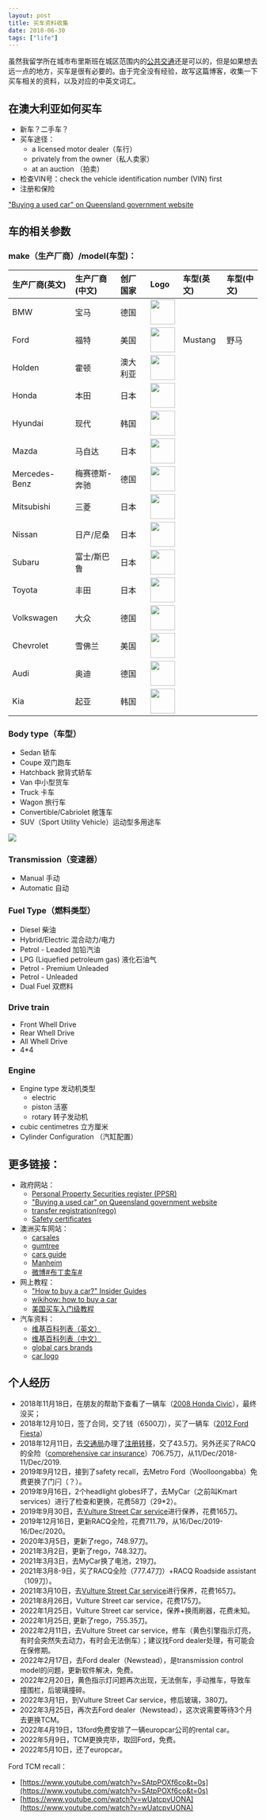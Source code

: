 ```yaml
---
layout: post
title: 买车资料收集
date: 2018-06-30
tags: ["life"]
---
```


虽然我留学所在城市布里斯班在城区范围内的[公共交通](https://www.visitbrisbane.com.au/information/visitor-essentials/public-transport-in-brisbane?sc_lang=en-au)还是可以的，但是如果想去远一点的地方，买车是很有必要的。由于完全没有经验，故写这篇博客，收集一下买车相关的资料，以及对应的中英文词汇。

## 在澳大利亚如何买车

- 新车？二手车？
- 买车途径：
	- a licensed motor dealer（车行）
	- privately from the owner（私人卖家）
	- at an auction （拍卖）
- 检查VIN号：check the vehicle identification number (VIN) first
- 注册和保险

["Buying a used car" on Queensland government website](https://www.qld.gov.au/transport/buying/rules/used)

## 车的相关参数

### make（生产厂商）/model(车型)：


|生产厂商(英文)|生产厂商(中文)|创厂国家|Logo|车型(英文)|车型(中文)|
|:--|:--|:--|:--|:--|:--|
|BMW|宝马|德国|<img src="/images/car-logo/bmw-logo.jpg" alt="" style="height: 50px; display:block; margin: 0 auto;"/>|
|Ford|福特|美国|<img src="/images/car-logo/ford-logo.jpg" alt="" style="height: 50px; display:block; margin: 0 auto;"/>|Mustang|野马|
|Holden|霍顿|澳大利亚|<img src="/images/car-logo/holden-logo.png" alt="" style="height: 50px; display:block; margin: 0 auto;"/>|
|Honda|本田|日本|<img src="/images/car-logo/honda.png" alt="" style="height: 50px; display:block; margin: 0 auto;"/>|
|Hyundai|现代|韩国|<img src="/images/car-logo/hyundai.png" alt="" style="height: 50px; display:block; margin: 0 auto;"/>|
|Mazda|马自达|日本|<img src="/images/car-logo/mazda.png" alt="" style="height: 50px; display:block; margin: 0 auto;"/>|
|Mercedes-Benz|梅赛德斯-奔驰|德国|<img src="/images/car-logo/marchedrs.png" alt="" style="height: 50px; display:block; margin: 0 auto;"/>|
|Mitsubishi|三菱|日本|<img src="/images/car-logo/mitub.png" alt="" style="height: 50px; display:block; margin: 0 auto;"/>|
|Nissan| 日产/尼桑	|日本|<img src="/images/car-logo/nissan.png" alt="" style="height: 50px; display:block; margin: 0 auto;"/>|
|Subaru|富士/斯巴鲁|日本|<img src="/images/car-logo/subaru.png" alt="" style="height: 50px; display:block; margin: 0 auto;"/>|
|Toyota|丰田|日本|<img src="/images/car-logo/toyota.png" alt="" style="height: 50px; display:block; margin: 0 auto;"/>|
|Volkswagen|大众|德国|<img src="/images/car-logo/volkswagen.png" alt="" style="height: 50px; display:block; margin: 0 auto;"/>|
|Chevrolet|雪佛兰|美国|<img src="/images/car-logo/chevrolet.png" alt="" style="height: 50px; display:block; margin: 0 auto;"/>|
|Audi|奥迪|德国|<img src="/images/car-logo/audi.png" alt="" style="height: 50px; display:block; margin: 0 auto;"/>|
|Kia|起亚|韩国|<img src="/images/car-logo/kia.png" alt="" style="height: 50px; display:block; margin: 0 auto;"/>|

### Body type（车型）

- Sedan 轿车
- Coupe 双门跑车
- Hatchback 掀背式轿车
- Van 中小型货车
- Truck 卡车
- Wagon 旅行车
- Convertible/Cabriolet 敞篷车
- SUV（Sport Utility Vehicle）运动型多用途车

![](/images/car_types.jpg)

### Transmission（变速器）

- Manual 手动
- Automatic 自动

### Fuel Type（燃料类型）

- Diesel 柴油
- Hybrid/Electric 混合动力/电力
- Petrol - Leaded 加铅汽油
- LPG (Liquefied petroleum gas) 液化石油气
- Petrol - Premium Unleaded
- Petrol - Unleaded
- Dual Fuel 双燃料

### Drive train

- Front Whell Drive
- Rear Whell Drive
- All Whell Drive
- 4*4

### Engine

- Engine type 发动机类型
	- electric
	- piston 活塞
	- rotary 转子发动机
- cubic centimetres 立方厘米
- Cylinder Configuration （汽缸配置）


## 更多链接：

- 政府网站：
	- [Personal Property Securities register (PPSR)](https://www.ppsr.gov.au/)
	- ["Buying a used car" on Queensland government website](https://www.qld.gov.au/transport/buying/rules/used)
	- [transfer registration(rego)](https://www.qld.gov.au/transport/registration/transfer/rego)
	- [Safety certificates](https://www.qld.gov.au/transport/registration/roadworthy)
- 澳洲买车网站：
	- [carsales](https://www.carsales.com.au/)
	- [gumtree](https://www.gumtree.com.au/cars)
	- [cars guide](https://www.carsguide.com.au/)
	- [Manheim](http://www.manheim.com.au/)
	- [微博#布丁卖车#](https://s.weibo.com/weibo/%23%E5%B8%83%E4%B8%81%E5%8D%96%E8%BD%A6%23)
- 网上教程：
	- ["How to buy a car?" Insider Guides](http://insiderguides.com.au/how-do-i-buy-a-car/?mc_cid=9ea1455210&mc_eid=4e993d551b)
	- [wikihow: how to buy a car](https://www.wikihow.com/Buy-a-Car)
	- [美国买车入门级教程](http://bbs.gter.net/thread-1926366-1-1.html)
- 汽车资料：
	- [维基百科列表（英文）](https://en.wikipedia.org/wiki/List_of_car_brands)
	- [维基百科列表（中文）](https://zh.wikipedia.org/wiki/%E6%B1%BD%E8%BB%8A%E5%93%81%E7%89%8C%E5%88%97%E8%A1%A8)
	- [global cars brands](https://www.globalcarsbrands.com/all-car-brands-list-and-logos/)
	- [car logo](http://www.car-logos.org/)

## 个人经历

- 2018年11月18日，在朋友的帮助下查看了一辆车（[2008 Honda Civic](https://www.carsales.com.au/cars/details/Honda-Civic-2008/SSE-AD-5765728/?_ga=2.131300687.1711095904.1542417375-1183647803.1539662075)），最终没买；
- 2018年12月10日，签了合同，交了钱（6500刀），买了一辆车（[2012 Ford Fiesta](https://www.carsales.com.au/cars/details/Ford-Fiesta-2012/SSE-AD-5805973?_ga=2.28691772.1474406298.1544055276-1183647803.1539662075&from=singlemessage)）
- 2018年12月11日，去[交通局](https://www.qld.gov.au/transport/contacts/centres/view?title=Toowong%20Transport%20and%20Main%20Roads%20Customer%20Service%20Centre)办理了[注册转移](https://www.qld.gov.au/transport/registration/transfer/rego)，交了43.5刀。另外还买了RACQ的全险（[comprehensive car insurance](https://www.racq.com.au/insurance/get-insurance/car-insurance/comprehensive-car-insurance)）706.75刀，从11/Dec/2018-11/Dec/2019.
- 2019年9月12日，接到了safety recall，去Metro Ford（Woolloongabba）免费更换了门闩（？）。
- 2019年9月16日，2个headlight globes坏了，去MyCar（之前叫Kmart services）进行了检查和更换，花费58刀（29*2）。
- 2019年9月30日，去[Vulture Street Car service](http://www.vulturestreetgarage.com.au/)进行保养，花费165刀。
- 2019年12月16日，更新RACQ全险，花费711.79，从16/Dec/2019-16/Dec/2020。
- 2020年3月5日，更新了rego，748.97刀。
- 2021年3月2日，更新了rego，748.32刀。
- 2021年3月3日，去MyCar换了电池，219刀。
- 2021年3月8-9日，买了RACQ全险（777.47刀）+RACQ Roadside assistant（109刀）。
- 2021年3月10日，去[Vulture Street Car service](http://www.vulturestreetgarage.com.au/)进行保养，花费165刀。
- 2021年8月26日，Vulture Street car service，花费175刀。
- 2022年1月25日，Vulture Street car service，保养+换雨刷器，花费未知。
- 2022年1月25日, 更新了rego，755.35刀。
- 2022年2月11日，去Vulture Street car service，修车（黄色引擎指示灯亮，有时会突然失去动力，有时会无法倒车）；建议找Ford dealer处理，有可能会在保修期。
- 2022年2月17日，去Ford dealer（Newstead），是transmission control model的问题，更新软件解决，免费。
- 2022年2月20日，黄色指示灯问题再次出现，无法倒车，手动推车，导致车撞围栏，后玻璃撞碎。
- 2022年3月1日，到Vulture Street Car service，修后玻璃，380刀。
- 2022年3月25日，再次去Ford dealer（Newstead），这次说需要等待3个月去更换TCM。
- 2022年4月19日，13ford免费安排了一辆europcar公司的rental car。
- 2022年5月9日，TCM更换完毕，取回Ford，免费。
- 2022年5月10日，还了europcar。

Ford TCM recall：

- [https://www.youtube.com/watch?v=SAtpPOXf6co&t=0s](https://www.youtube.com/watch?v=SAtpPOXf6co&t=0s)
- [https://www.youtube.com/watch?v=wUatcpvUONA](https://www.youtube.com/watch?v=wUatcpvUONA)